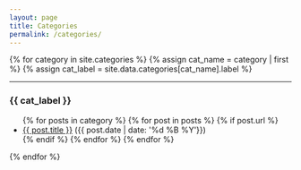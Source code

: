 ```yaml
---
layout: page
title: Categories
permalink: /categories/
---
```



{% for category in site.categories %}
  {% assign cat_name = category | first %}
  {% assign cat_label = site.data.categories[cat_name].label %}

  <p>
    <hr/>
    <h3>{{ cat_label }}</h3>
    <ul>
    {% for posts in category %}
      {% for post in posts %}
        {% if post.url %}
          <li><a href="{{ site.baseurl }}{{ post.url }}">{{ post.title }}</a>
            ({{ post.date | date: '%d %B %Y'}})
          </li>
        {% endif %}
      {% endfor %}
    {% endfor %}
    </ul>
  </p>
{% endfor %}
